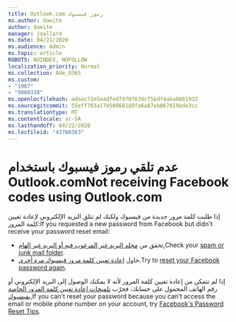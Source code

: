 ```yaml
---
title: Outlook.com رموز فيسبوك
ms.author: daeite
author: daeite
manager: joallard
ms.date: 04/21/2020
ms.audience: Admin
ms.topic: article
ROBOTS: NOINDEX, NOFOLLOW
localization_priority: Normal
ms.collection: Adm_O365
ms.custom:
- "1967"
- "9000338"
ms.openlocfilehash: adaac72e5aadfed79707639cf5bdf4aba0861932
ms.sourcegitcommit: 55eff703a17e500681d8fa6a87eb067019ade3cc
ms.translationtype: MT
ms.contentlocale: ar-SA
ms.lasthandoff: 04/22/2020
ms.locfileid: "43760363"
---
```

# <a name="not-receiving-facebook-codes-using-outlookcom"></a><span data-ttu-id="b2e5d-102">عدم تلقي رموز فيسبوك باستخدام Outlook.com</span><span class="sxs-lookup"><span data-stu-id="b2e5d-102">Not receiving Facebook codes using Outlook.com</span></span>

<span data-ttu-id="b2e5d-103">إذا طلبت كلمة مرور جديدة من فيسبوك ولكنك لم تتلق البريد الإلكتروني لإعادة تعيين كلمة المرور:</span><span class="sxs-lookup"><span data-stu-id="b2e5d-103">If you requested a new password from Facebook but didn't receive your password reset email:</span></span>

- <span data-ttu-id="b2e5d-104">تحقق من [مجلد البريد غير المرغوب فيه أو البريد غير الهام.](https://outlook.live.com/mail/junkemail)</span><span class="sxs-lookup"><span data-stu-id="b2e5d-104">Check your [spam or junk mail folder](https://outlook.live.com/mail/junkemail).</span></span>
- <span data-ttu-id="b2e5d-105">حاول [إعادة تعيين كلمة مرور فيسبوك مرة أخرى](https://aka.ms/facebook-password-reset).</span><span class="sxs-lookup"><span data-stu-id="b2e5d-105">Try to [reset your Facebook password again](https://aka.ms/facebook-password-reset).</span></span>

<span data-ttu-id="b2e5d-106">إذا لم تتمكن من إعادة تعيين كلمة المرور لأنه لا يمكنك الوصول إلى البريد الإلكتروني أو رقم الهاتف المحمول على حسابك، فجرّب [تلميحات إعادة تعيين كلمة المرور الخاصة بفيسبوك.](https://aka.ms/facebook-password-help)</span><span class="sxs-lookup"><span data-stu-id="b2e5d-106">If you can't reset your password because you can't access the email or mobile phone number on your account, try [Facebook's Password Reset Tips](https://aka.ms/facebook-password-help).</span></span>